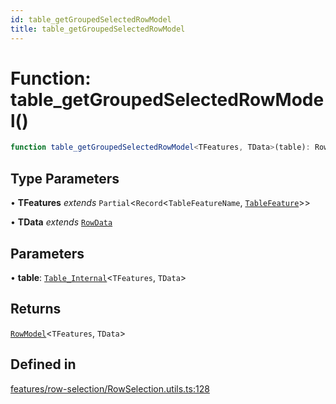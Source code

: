 ```yaml
---
id: table_getGroupedSelectedRowModel
title: table_getGroupedSelectedRowModel
---
```


# Function: table\_getGroupedSelectedRowModel()

```ts
function table_getGroupedSelectedRowModel<TFeatures, TData>(table): RowModel<TFeatures, TData>
```

## Type Parameters

• **TFeatures** *extends* `Partial`\<`Record`\<`TableFeatureName`, [`TableFeature`](../interfaces/tablefeature.md)\>\>

• **TData** *extends* [`RowData`](../type-aliases/rowdata.md)

## Parameters

• **table**: [`Table_Internal`](../type-aliases/table_internal.md)\<`TFeatures`, `TData`\>

## Returns

[`RowModel`](../interfaces/rowmodel.md)\<`TFeatures`, `TData`\>

## Defined in

[features/row-selection/RowSelection.utils.ts:128](https://github.com/TanStack/table/blob/main/packages/table-core/src/features/row-selection/RowSelection.utils.ts#L128)

